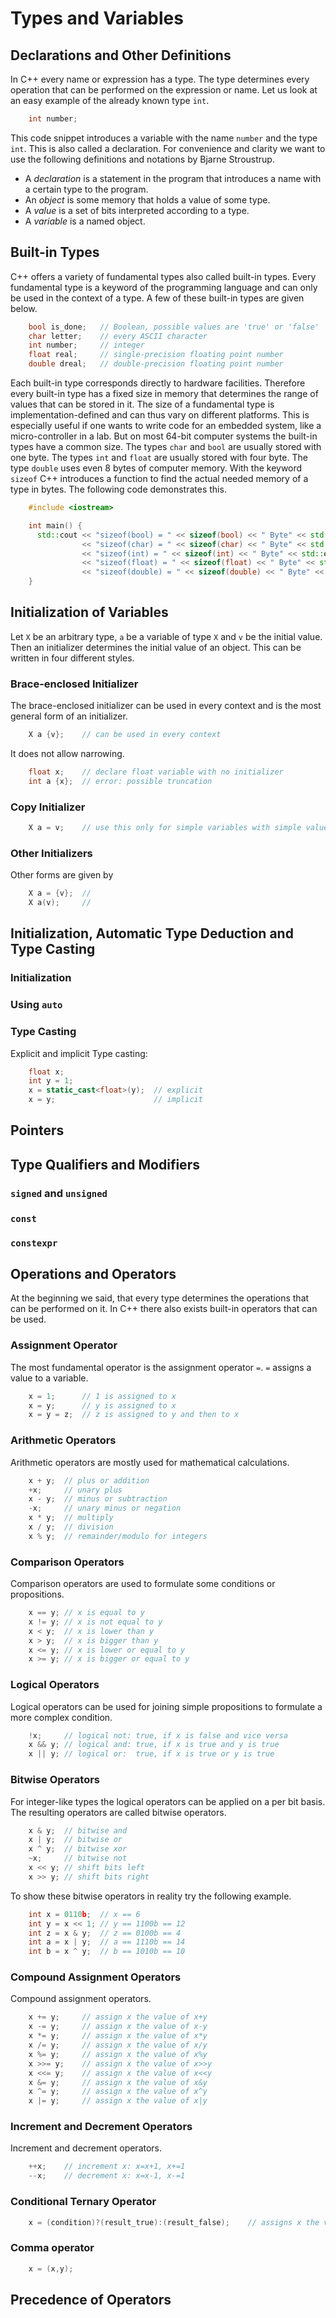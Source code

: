 # Types and Variables

## Declarations and Other Definitions
In C++ every name or expression has a type.
The type determines every operation that can be performed on the expression or name.
Let us look at an easy example of the already known type `int`.

```cpp
    int number;
```

This code snippet introduces a variable with the name `number` and the type `int`.
This is also called a declaration.
For convenience and clarity we want to use the following definitions and notations by Bjarne Stroustrup.
- A *declaration* is a statement in the program that introduces a name with a certain type to the program.
- An *object* is some memory that holds a value of some type.
- A *value* is a set of bits interpreted according to a type.
- A *variable* is a named object.

## Built-in Types

C++ offers a variety of fundamental types also called built-in types.
Every fundamental type is a keyword of the programming language and can only be used in the context of a type.
A few of these built-in types are given below.

```cpp
    bool is_done;   // Boolean, possible values are 'true' or 'false'
    char letter;    // every ASCII character
    int number;     // integer
    float real;     // single-precision floating point number
    double dreal;   // double-precision floating point number
```

Each built-in type corresponds directly to hardware facilities.
Therefore every built-in type has a fixed size in memory that determines the range of values that can be stored in it.
The size of a fundamental type is implementation-defined and can thus vary on different platforms.
This is especially useful if one wants to write code for an embedded system, like a micro-controller in a lab.
But on most 64-bit computer systems the built-in types have a common size.
The types `char` and `bool` are usually stored with one byte.
The types `int` and `float` are usually stored with four byte.
The type `double` uses even 8 bytes of computer memory.
With the keyword `sizeof` C++ introduces a function to find the actual needed memory of a type in bytes.
The following code demonstrates this.

```cpp
    #include <iostream>

    int main() {
      std::cout << "sizeof(bool) = " << sizeof(bool) << " Byte" << std::endl
                << "sizeof(char) = " << sizeof(char) << " Byte" << std::endl
                << "sizeof(int) = " << sizeof(int) << " Byte" << std::endl
                << "sizeof(float) = " << sizeof(float) << " Byte" << std::endl
                << "sizeof(double) = " << sizeof(double) << " Byte" << std::endl;
    }
```

## Initialization of Variables

Let `X` be an arbitrary type, `a` be a variable of type `X` and `v` be the initial value.
Then an initializer determines the initial value of an object.
This can be written in four different styles.

### Brace-enclosed Initializer
The brace-enclosed initializer can be used in every context and is the most general form of an initializer.
```cpp
    X a {v};    // can be used in every context
```
It does not allow narrowing.
```cpp
    float x;    // declare float variable with no initializer
    int a {x};  // error: possible truncation
```

### Copy Initializer
```cpp
    X a = v;    // use this only for simple variables with simple values
```

### Other Initializers
Other forms are given by
```cpp
    X a = {v};  // 
    X a(v);     //
```

## Initialization, Automatic Type Deduction and Type Casting
### Initialization
### Using `auto`
### Type Casting
Explicit and implicit Type casting:
```cpp
    float x;
    int y = 1;
    x = static_cast<float>(y);  // explicit
    x = y;                      // implicit
```

## Pointers
## Type Qualifiers and Modifiers
### `signed` and `unsigned`
### `const`
### `constexpr` 

## Operations and Operators

At the beginning we said, that every type determines the operations that can be performed on it.
In C++ there also exists built-in operators that can be used.

### Assignment Operator
The most fundamental operator is the assignment operator `=`.
`=` assigns a value to a variable.

```cpp
    x = 1;      // 1 is assigned to x
    x = y;      // y is assigned to x
    x = y = z;  // z is assigned to y and then to x
```

### Arithmetic Operators
Arithmetic operators are mostly used for mathematical calculations.

```cpp
    x + y;  // plus or addition
    +x;     // unary plus
    x - y;  // minus or subtraction
    -x;     // unary minus or negation
    x * y;  // multiply
    x / y;  // division
    x % y;  // remainder/modulo for integers
```

### Comparison Operators
Comparison operators are used to formulate some conditions or propositions.

```cpp
    x == y; // x is equal to y
    x != y; // x is not equal to y
    x < y;  // x is lower than y
    x > y;  // x is bigger than y
    x <= y; // x is lower or equal to y
    x >= y; // x is bigger or equal to y
```

### Logical Operators
Logical operators can be used for joining simple propositions to formulate a more complex condition.

```cpp
    !x;     // logical not: true, if x is false and vice versa
    x && y; // logical and: true, if x is true and y is true
    x || y; // logical or:  true, if x is true or y is true
```

### Bitwise Operators
For integer-like types the logical operators can be applied on a per bit basis.
The resulting operators are called bitwise operators.

```cpp
    x & y;  // bitwise and
    x | y;  // bitwise or
    x ^ y;  // bitwise xor
    ~x;     // bitwise not
    x << y; // shift bits left
    x >> y; // shift bits right
```

To show these bitwise operators in reality try the following example.

```cpp
    int x = 0110b;  // x == 6
    int y = x << 1; // y == 1100b == 12
    int z = x & y;  // z == 0100b == 4
    int a = x | y;  // a == 1110b == 14
    int b = x ^ y;  // b == 1010b == 10  
```

### Compound Assignment Operators
Compound assignment operators.

```cpp
    x += y;     // assign x the value of x+y
    x -= y;     // assign x the value of x-y
    x *= y;     // assign x the value of x*y
    x /= y;     // assign x the value of x/y
    x %= y;     // assign x the value of x%y
    x >>= y;    // assign x the value of x>>y
    x <<= y;    // assign x the value of x<<y
    x &= y;     // assign x the value of x&y
    x ^= y;     // assign x the value of x^y
    x |= y;     // assign x the value of x|y
```

### Increment and Decrement Operators
Increment and decrement operators.

```cpp
    ++x;    // increment x: x=x+1, x+=1
    --x;    // decrement x: x=x-1, x-=1
```

### Conditional Ternary Operator

```cpp
    x = (condition)?(result_true):(result_false);    // assigns x the value of result_true if the condition is true and result_false otherwise
```

### Comma operator

```cpp
    x = (x,y);
```

## Precedence of Operators